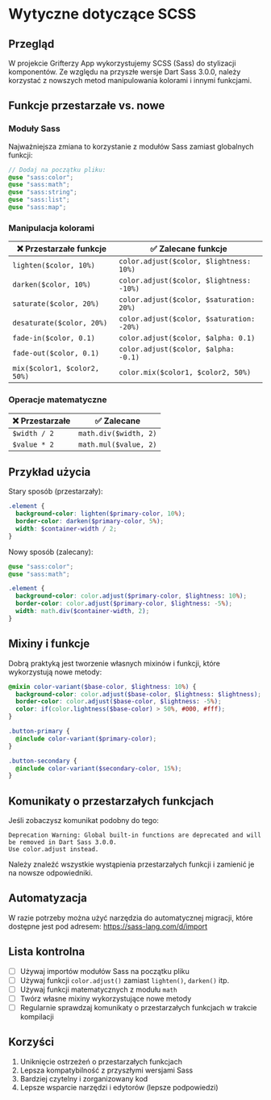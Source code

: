 # Wytyczne dotyczące SCSS

## Przegląd

W projekcie Grifterzy App wykorzystujemy SCSS (Sass) do stylizacji komponentów. Ze względu na przyszłe wersje Dart Sass 3.0.0, należy korzystać z nowszych metod manipulowania kolorami i innymi funkcjami.

## Funkcje przestarzałe vs. nowe

### Moduły Sass

Najważniejsza zmiana to korzystanie z modułów Sass zamiast globalnych funkcji:

```scss
// Dodaj na początku pliku:
@use "sass:color";
@use "sass:math";
@use "sass:string";
@use "sass:list";
@use "sass:map";
```

### Manipulacja kolorami

| ❌ Przestarzałe funkcje | ✅ Zalecane funkcje |
|------------------------|-------------------|
| `lighten($color, 10%)` | `color.adjust($color, $lightness: 10%)` |
| `darken($color, 10%)` | `color.adjust($color, $lightness: -10%)` |
| `saturate($color, 20%)` | `color.adjust($color, $saturation: 20%)` |
| `desaturate($color, 20%)` | `color.adjust($color, $saturation: -20%)` |
| `fade-in($color, 0.1)` | `color.adjust($color, $alpha: 0.1)` |
| `fade-out($color, 0.1)` | `color.adjust($color, $alpha: -0.1)` |
| `mix($color1, $color2, 50%)` | `color.mix($color1, $color2, 50%)` |

### Operacje matematyczne

| ❌ Przestarzałe | ✅ Zalecane |
|----------------|-----------|
| `$width / 2` | `math.div($width, 2)` |
| `$value * 2` | `math.mul($value, 2)` |

## Przykład użycia

Stary sposób (przestarzały):

```scss
.element {
  background-color: lighten($primary-color, 10%);
  border-color: darken($primary-color, 5%);
  width: $container-width / 2;
}
```

Nowy sposób (zalecany):

```scss
@use "sass:color";
@use "sass:math";

.element {
  background-color: color.adjust($primary-color, $lightness: 10%);
  border-color: color.adjust($primary-color, $lightness: -5%);
  width: math.div($container-width, 2);
}
```

## Mixiny i funkcje

Dobrą praktyką jest tworzenie własnych mixinów i funkcji, które wykorzystują nowe metody:

```scss
@mixin color-variant($base-color, $lightness: 10%) {
  background-color: color.adjust($base-color, $lightness: $lightness);
  border-color: color.adjust($base-color, $lightness: -5%);
  color: if(color.lightness($base-color) > 50%, #000, #fff);
}

.button-primary {
  @include color-variant($primary-color);
}

.button-secondary {
  @include color-variant($secondary-color, 15%);
}
```

## Komunikaty o przestarzałych funkcjach

Jeśli zobaczysz komunikat podobny do tego:

```text
Deprecation Warning: Global built-in functions are deprecated and will be removed in Dart Sass 3.0.0.
Use color.adjust instead.
```

Należy znaleźć wszystkie wystąpienia przestarzałych funkcji i zamienić je na nowsze odpowiedniki.

## Automatyzacja

W razie potrzeby można użyć narzędzia do automatycznej migracji, które dostępne jest pod adresem: <https://sass-lang.com/d/import>

## Lista kontrolna

- [ ] Używaj importów modułów Sass na początku pliku
- [ ] Używaj funkcji `color.adjust()` zamiast `lighten()`, `darken()` itp.
- [ ] Używaj funkcji matematycznych z modułu `math`
- [ ] Twórz własne mixiny wykorzystujące nowe metody
- [ ] Regularnie sprawdzaj komunikaty o przestarzałych funkcjach w trakcie kompilacji

## Korzyści

1. Uniknięcie ostrzeżeń o przestarzałych funkcjach
2. Lepsza kompatybilność z przyszłymi wersjami Sass
3. Bardziej czytelny i zorganizowany kod
4. Lepsze wsparcie narzędzi i edytorów (lepsze podpowiedzi)
